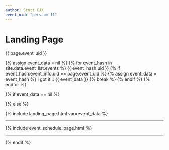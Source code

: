 ```yaml
---
author: Scott CJX
event_uid: "perscom-11"
---
```


# Landing Page

<!-- {% assign event_data = site.data.events.items[page.event_uid] %} -->

{{ page.event_uid }}

{% assign event_data = nil %}
{% for event_hash in site.data.event_list.events %}
  {{ event_hash.uid }}
  {% if event_hash.event_info.uid == page.event_uid %}
    {% assign event_data = event_hash %}
    i got it :: {{ event_data }}
    {% break %}
  {% endif %}
{% endfor %}

{% if event_data == nil %}

{% else %}

{% include landing_page.html var=event_data %}

<hr>

{% include event_schedule_page.html %}

<hr>

{% endif %}
